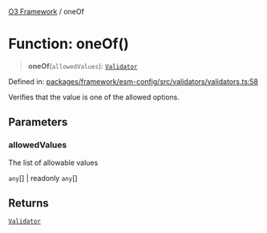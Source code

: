 [O3 Framework](../API.md) / oneOf

# Function: oneOf()

> **oneOf**(`allowedValues`): [`Validator`](../type-aliases/Validator.md)

Defined in: [packages/framework/esm-config/src/validators/validators.ts:58](https://github.com/openmrs/openmrs-esm-core/blob/18d2874f03a33a6ab8295af0e87ac97fdd150718/packages/framework/esm-config/src/validators/validators.ts#L58)

Verifies that the value is one of the allowed options.

## Parameters

### allowedValues

The list of allowable values

`any`[] | readonly `any`[]

## Returns

[`Validator`](../type-aliases/Validator.md)
